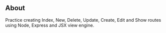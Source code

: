 ## About

Practice creating Index, New, Delete, Update, Create, Edit and Show routes using Node, Express and JSX view engine.
